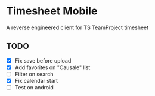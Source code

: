 # Timesheet Mobile
A reverse engineered client for TS TeamProject timesheet

## TODO
- [x] Fix save before upload
- [x] Add favorites on "Causale" list
- [ ] Filter on search
- [x] Fix calendar start
- [ ] Test on android